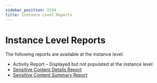 ```yaml
---
sidebar_position: 2194
title: Instance Level Reports
---
```


# Instance Level Reports

The following reports are available at the instance level:

* Activity Report – Displayed but not populated at the instance level
* [Sensitive Content Details Report](SensitiveContentDetails "Sensitive Content Details Report")
* [Sensitive Content Summary Report](SensitiveContentSummary "Sensitive Content Summary Report")